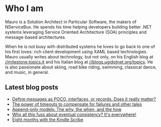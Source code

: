 # Who I am

Mauro is a Solution Architect in Particular Software, the makers of NServiceBus. He spends his time helping developers building better .NET systems leveraging Service Oriented Architecture (SOA) principles and message-based architectures.

When he is not busy with distributed systems he loves to go back to one of his first loves: rich client development using XAML based technologies. Mauro usually writes about technology, but not only, on his English blog at [//milestone.topics.it](https://milestone.topics.it) and his Italian blog at [//blogs.ugidotnet.org/topics](https://blogs.ugidotnet.org/topics). He is also passionate about skiing, road bike riding, swimming, classical dance, and music, in general.

## Latest blog posts

<!--START_SECTION:feed-->
* [Define messages as POCO, interfaces, or records. Does it really matter?](https:&#x2F;&#x2F;milestone.topics.it&#x2F;2023&#x2F;10&#x2F;31&#x2F;defining-messages.html)
* [The power of timeouts to compensate for failures and other tales](https:&#x2F;&#x2F;milestone.topics.it&#x2F;2023&#x2F;10&#x2F;18&#x2F;timeouts-power.html)
* [Append-only models: The why, the when, and the how](https:&#x2F;&#x2F;milestone.topics.it&#x2F;2023&#x2F;09&#x2F;22&#x2F;append-only.html)
* [Why all this fuss about eventual consistency? It&#39;s everywhere!](https:&#x2F;&#x2F;milestone.topics.it&#x2F;2023&#x2F;09&#x2F;08&#x2F;fuss-about-eventual-consistency.html)
* [Eight months with the Kindle Scribe](https:&#x2F;&#x2F;milestone.topics.it&#x2F;2023&#x2F;07&#x2F;24&#x2F;eight-months-kindle-scribe.html)
<!--END_SECTION:feed-->
